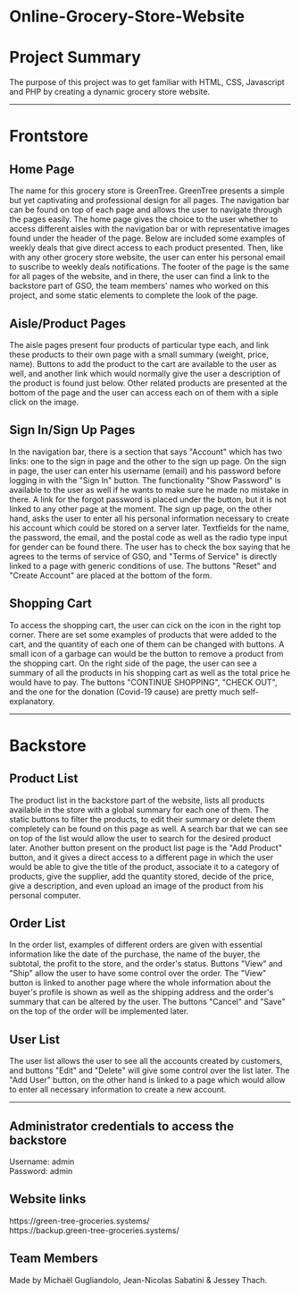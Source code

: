 # Online-Grocery-Store-Website
<h1>Project Summary</h1>
The purpose of this project was to get familiar with HTML, CSS, Javascript and PHP by creating a dynamic grocery store website.

<hr>

<h1>Frontstore</h1>
<h2>Home Page</h2>
The name for this grocery store is GreenTree. GreenTree presents a simple but yet captivating and professional design for all pages. The navigation bar can be found on top of each page and allows the user to navigate through the pages easily. The home page gives the choice to the user whether to access different aisles with the navigation bar or with representative images found under the header of the page. Below are included some examples of weekly deals that give direct access to each product presented. Then, like with any other grocery store website, the user can enter his personal email to suscribe to weekly deals notifications. The footer of the page is the same for all pages of the website, and in there, the user can find a link to the backstore part of GSO, the team members' names who worked on this project, and some static elements to complete the look of the page.

<h2>Aisle/Product Pages</h2>
The aisle pages present four products of particular type each, and link these products to their own page with a small summary (weight, price, name). Buttons to add the product to the cart are available to the user as well, and another link which would normally give the user a description of the product is found just below. Other related products are presented at the bottom of the page and the user can access each on of them with a siple click on the image.

<h2>Sign In/Sign Up Pages</h2>
In the navigation bar, there is a section that says "Account" which has two links: one to the sign in page and the other to the sign up page. On the sign in page, the user can enter his username (email) and his password before logging in with the "Sign In" button. The functionality "Show Password" is available to the user as well if he wants to make sure he made no mistake in there. A link for the forgot password is placed under the button, but it is not linked to any other page at the moment. The sign up page, on the other hand, asks the user to enter all his personal information necessary to create his account which could be stored on a server later. Textfields for the name, the password, the email, and the postal code as well as the radio type input for gender can be found there. The user has to check the box saying that he agrees to the terms of service of GSO, and "Terms of Service" is directly linked to a page with generic conditions of use. The buttons "Reset" and "Create Account" are placed at the bottom of the form.

<h2>Shopping Cart</h2>
To access the shopping cart, the user can cick on the icon in the right top corner. There are set some examples of products that were added to the cart, and the quantity of each one of them can be changed with buttons. A small icon of a garbage can would be the button to remove a product from the shopping cart. On the right side of the page, the user can see a summary of all the products in his shopping cart as well as the total price he would have to pay. The buttons "CONTINUE SHOPPING", "CHECK OUT", and the one for the donation (Covid-19 cause) are pretty much self-explanatory.

<hr>

<b><h1>Backstore</h1></b>
<h2>Product List</h2>
The product list in the backstore part of the website, lists all products available in the store with a global summary for each one of them. The static buttons to filter the products, to edit their summary or delete them completely can be found on this page as well. A search bar that we can see on top of the list would allow the user to search for the desired product later. Another button present on the product list page is the "Add Product" button, and it gives a direct access to a different page in which the user would be able to give the title of the product, associate it to a category of products, give the supplier, add the quantity stored, decide of the price, give a description, and even upload an image of the product from his personal computer.

<h2>Order List</h2>
In the order list, examples of different orders are given with essential information like the date of the purchase, the name of the buyer, the subtotal, the profit to the store, and the order's status. Buttons "View" and "Ship" allow the user to have some control over the order. The "View" button is linked to another page where the whole information about the buyer's profile is shown as well as the shipping address and the order's summary that can be altered by the user. The buttons "Cancel" and "Save" on the top of the order will be implemented later.

<h2>User List</h2>
The user list allows the user to see all the accounts created by customers, and buttons "Edit" and "Delete" will give some control over the list later. The "Add User" button, on the other hand is linked to a page which would allow to enter all necessary information to create a new account. 

<hr>

<h2>Administrator credentials to access the backstore</h2>
Username: admin</br>
Password: admin

<h2>Website links</h2>
https://green-tree-groceries.systems/</br>
https://backup.green-tree-groceries.systems/


<h2>Team Members</h2>
Made by Michaël Gugliandolo, Jean-Nicolas Sabatini & Jessey Thach.
